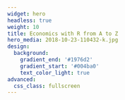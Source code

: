```yaml
---
widget: hero
headless: true
weight: 10
title: Economics with R from A to Z
hero_media: 2018-10-23-110432-k.jpg
design:
  background:
    gradient_end: '#1976d2'
    gradient_start: '#004ba0'
    text_color_light: true
advanced:
  css_class: fullscreen
---
```


